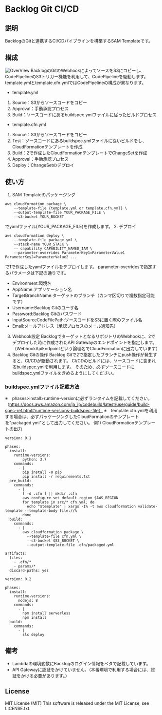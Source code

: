 # Backlog Git CI/CD
## 説明
BacklogのGitと連携するCI/CDパイプラインを構築するSAM Templateです。

## 構成
![OverView](https://www.draw.io/?lightbox=1&highlight=0000ff&edit=_blank&layers=1&nav=1&title=Backlog%20Git%20CI%2FCD#R7VxZe6rK0v41uTz7YR4uQUYVUHHCm%2FMwySCTjMKv%2FxqjK3HIWu7sJCtrny%2FmSeiiaZp636qurm58QgfxQczNzFdSx42eEMg5PKHcE4LAOAaDf72kfZZQKPEs8PLAOVV6EehB556E0ElaBY5bXFQs0zQqg%2BxSaKdJ4trlhczM87S5rLZNo8u7Zqbn3gh024xupavAKf2TFIaglxOSG3j%2B6dYUfjphmfbOy9MqOd3vCUG3x5%2Fn07F5butUv%2FBNJ21eiVD%2BCR3kaVo%2BH8WHgRv1uj2r7fk64Y2zP%2Fqdu0n5yAWEA5M4STsQTdIYjFD%2FwZ5bqM2ocs%2BPcOxo2Z6Vc3w8t28AfkJZM7dP%2BGGg5JiFfzwFgUJR5unOHaRRmh%2BvRKHjDzizDaLoLE%2FSBFzNernpBKDXV%2BLnNs4gIL3krLK%2BITuNA%2Ft0vE2TUjDjIOpJt3Rzx0zMk%2FjUQxg5le%2F1yS%2Fj6PRMt1o8KbZ289I9vBKdtCq6aeyWeQuqnM6i2AnhkwXA53LzwicSPmnbf0UlnDxVNE8c9n60%2FYIjODhB%2BSCs%2BK9hvYDulTKAvrO%2BSnzwemP%2Fy2wK9C87SivnCkigTAGncGDqb6J5cY9LHr0J6w2LeKL%2F3HCD%2BOcU%2BAjcCfISd%2BQWdxy5hf3sID8UdRj%2BYNgL9BZzHsIRDH0b838lzPhZtSeYUYr6C781cOIsfA01jX4C1OcR9xWyrgPGtFMxzUs%2F9dLEjPgX6StorsCPTMuN2B9j2U99Mvw4IO4hKNf93YBankvGqYH%2BmDucOnIstK8KEzcPgIrc%2FCxLgLpeNdQXjWMR%2BlF%2Bae1Yal%2BXrtt7kxBFWuX2SZ1hecA1iy10acGsBHqC6Vz7nxOUpZl7bvmTeien0EPyU3rlbmSWQX0ZhtwjyvFSJs%2FN9lWFLA2SsnjV8qQXvLCWoLAL1uLYVXRwVZ%2BCqZ%2FVBwfPPXjjahS9vJrGz%2BZw7vCzfk%2FX%2FaQjJHLpVTHyqqFnAG4aOprRD%2FW%2Bz7LQB0Kiv%2BVEY2AcnhsDrv0XxK9FejTFK6fKIRzK%2Fa85VZimL1Am0duxk0BvHSrxAQ71rtU%2BMHymVRkFCVDxeSICXYc5%2FfMHYGox7n3qJC2CMkgTcM5KyzKNX1VgosDrT5Rp1sfVp5IN9Nk7ql%2FSysyC%2F3pm6Ta9Qd7wiWZIDH6bT58Q%2BSDQnYj30wbEu%2FghfxJ%2BkRlbjvlGTI19KXRfHc38bGj9M8CzU8fNgsztu3MLIYnTg%2F7JPxFCAr%2Bcb6L0LYAEeQ9A6idRxj8C8IFx83sBaFVBdGdS%2BwXokdQVehT9u83vgYzB90IPGGCU3hn6vgA%2BGr4MXFAau%2BM%2Fv9j8iD8KwD6ftE3z2Hy%2BwW8B8Qdo3yeCIf84EBuztP3f40TJyyiGgJAb%2BCjkS%2BGj%2FiT4iqT4LROH61waAUMPR58v0g%2FHjv41dm7iMP1qU6%2FlyCyKft79Ws2fnu%2F62mTXeSXuV8muk6J%2Bmex6nRKHbrE9y%2F5eTuw26QVfxlbAL1w28WgSiiCuGoKvGvq4JNR99T%2BQjniUkfArPr6w8z2MvMy%2FfnH6Fbll5JuLIN%2BEjhhJXoUZOP5OQuLITVPQF1PygQzLv5eSb1Ltlx4S%2FV6UxC%2BXBTDsnWl6HEZ%2F3tBn0%2FGBnNG%2Fl47%2FaIEK%2B16MJK4Yib%2BXkQj684Y%2Bm5EPJMG%2BipHvJxH2IInw70Ui8opExHtJdLWQedPQZ5OIuuXM%2F6%2Ftf7rrxB9k%2FfdY26fxq9X2T13bJ%2Bgr26Ku9i89alsUcjmpIr46gv1G0%2Fx%2F7KC%2Fi%2BO9mnET9DsnONccJb54xn3m5seQ48MiSvi3RpTkg26R%2BlacxK9W2KhrP%2FNwFgi9bIi8nr1%2FNif%2FqI1%2BF5THqD%2BV89Qt59%2FcJ%2Fab4wDsauM5gZE%2F5fN1fZJAfk8ccO3qya81qwcyWW%2B9%2BABfLNnATx%2Fz5kPf4MQsAX37VRygHQgEeBB8%2FH%2FvvYg32f03NpFcTXTQc8b7lY9GSfjWScPXTvDjtnB9RErnjSkF%2FB4ncj%2FYg%2F62Z3u%2FM3p0XkJ8qwEYgy9T1Sh0tej6qKe4aei8a%2FSrPMUDKZ3z%2BmoQH180%2B%2FUS7hvj8MvrY2%2Bu8hbZ87LxNjj07oc93pI5S6GzBBw7ZgnGaua5iAhZ4j0hg2DJarMGGoleyoAfVV%2F4%2FMIDRxoP%2FnD%2BgFF6%2BdDSh3J%2FYMCssuSXgy7rFXv%2BpYoWD8GgxG5nM2hvEN2mobsNOqcqo%2BuG2RgaqXxHcGPg09nRAadHW4zKAT%2BFGgVEEiZJDE5MxA1WOC0ynoWwSUxRamwAr8fGOU5LElnSNELGPDru9v19NAejEpd2EYqg9zFu980gZObAo5IKqnAPuipJi4ifLmdYoiEOgZuBwrQMAg3HzHrJL0SRqmt6bnlVmNLDdu%2B25qZOQNNd4mkoFA0L3WQhRizgKq4QbeYnLCMPJdGwsMypIkyt1qEOqh%2FAjS2bIja40EypVQxrQJiZ2tBV8L6jZYVtZnt37sVjKIg0I7LDLdX58hD0mCXEHZ8g5GqGjdnEIzgo0AbVJG0QblfHPtyyhmg03ZrP%2B7pG4Q422zFvbDI5pOlmSspDFt6vpACeStQsZ%2F2dKPddGjvs1lUDcCTClbjX7SEsd16%2BWRNmHjaOvHZ5rVtYlr9LSJIvEWk8LibKFhKjWN2p%2FGI2pQ6dMKMUgduJUcUx1izy%2BGg13CleS6GB6fLzphGVDcYOlwHKGQB5QUJ0xRbHS0pZdBBq2GNqaWHGMAtXe96OO8PY5OEqw%2BjYM3qsfbpgqM2E9V1KXk7ZrdSaZAg6YJjIJKtWIq%2Bk0yxw5opiy5spO5cwZd553IgfYZUk8Soz4Usl0EXNMMpmL8YzU2zHqnLYOyY%2B9VF%2FsJfFnBuvci6fD20sQnZmtquilaipG3U%2F48nhINe8RdTMMgX0Z6fSgUlyfCJmyz0d65LmiOlyrIQtT3jrihdGGyGJszHQGCHW0EFrdvS2KWnBH8zB5TS3pjYWR%2FLTUYhIbLw5fVjvMIh3HIQumqKERWtsyqaQx8mwGG8glo6nz%2BaDc02rdlOiSxegpPg1FnYGohWEIHWyBdqXKdiBLc2f0Z4yQWEHQvhDzadx7RaZGiuHjNNloVgudSXgBpjhkzP0EFc0HSWF27E41%2BkpsQbOAFjTIfNWI3CXzYLaUdFqznHcmgy3%2BmEuxnxq5Du51uuUzDLL97VSFF18gxz8TK9GwHiFQFPx6Xhp1nikYeIgl0Lw%2BIKQEIe821HSwvXH62QBZ5N50W5J2eJUcE%2FwGyWkskAjbqHQvLudRx2QMWXTZWiq7XqDwfyJPazHaD3fSQQ76XXqrcFfarPIU7b3D4KrYnqlybxfG8NVogwbdpu5JRtowEsImO6xi9L3kklATxofSOQSG6Fbw%2FdGk5W2sCSDCxtmZQ%2FBKS43LCKE9vN2lfaqGKQVKs9NcxlymR4S4GoWVGO9OYSToVvMiFgEYwWr9a5qPRi4QaEpzky2gW5ygbOc1DaJINEqiORkmvG40FpEpn8A9i%2FARrNrkKiiVtHeXUR0LHZox3GajE3bMRcWNhMLyFZu0OUiX07ElGasugy5KdIt2d770b1B19tBEHJLWlxyOMDCzyWmGSq0u2N8VMVXw3QCmWLFtw7HL1PFmGJDmwPGGnDIjAvGTIFO6Vqqa95Qo0mI7NlNtto7cU5na6BogR0CixR4xBlQJLxtpPJgczoKjEkNdaUBw98gEWOHM7adzWS8rxKmyZNd2dQyg8d7eSRbA8BFNtzT7Xq%2FXIPhkbWZuTeE0ABWLJLq8XfDsta0nsrEAjEnG85YYBAvbvneW250K8RXa0WyxsO21%2FFmN9mldMqN1pEHrhY8p%2FKxIOcPA2ioqDwh0p0NlWAwmmaOImN6GXr5jhEJSeTzfH6wPRYdTCb0Yr0EHtGlltiU1sagHZFkxopnbNrAwI22ZKvNNIbFje%2FV1vhgmJ4KIglWtdVwxIVjLS2WhmxNzTokttBIn6LuAWnweCBvhR1frpw9POHsA68nWbgf1f2zTdZTqsFLzmFH3Kj0x6Plbi4QedM7GGzPynOLjxfdeoBq%2FDrnF6t4OihVVcOd6YJipLijrNAZMNSsns%2FtWLFbD48kVZDNBliCsCA8XbJVIe%2FqQGiara0aOj2jaryyDaMi1DDbavZgnXDpmmk6xm21DDM1uxRcOiIhLSrjdYN7S1vYppu9yyQNOaRCZy337iXAJ1u6yoXBHvXHCWZx6B4j4XBUdrmBdyTubFHFqGZ576yqbpJQU3w1oLHxzDekeqFlrIPTQT8QKkeHxs7rVne37rAT9%2FQE6agERDm4mqQi280PLq8bWUDNunAcUIsJDqmz5WrhDnfdZF7Pt6RheXPCS4Rwtle6Vx8C2xG9O1mLfcQhkei8P4DxKhYUZLjTFqzIkd1m3ngeW%2FBZodeBMu0jnSKZadiwHfAWREmrjbygIKKREU3wdy3b6gGLmBAmrVswXribhUxuR7uRjGRqOt0wtaZqwUxgZqlILyCClY3NNDjgqGESWe%2FXSl0yrVHamivFMCSk2LtFL1utVU2p9zt1NycstVrppS7SBtMEFrGHxEJhMOClvcbh4oofYzFsNhjl1yF6WO%2BHsAK1h%2BGsWNUzfyAxYcfldHg0HXEhlXN0xhysWSG6fEaAcIFtNqzoirhAR%2ByqD4IYuUbKaMRTXOBTKjEbSTLoUdxKqjLoY4JOAmGxoBbT6cG15dLrlrXro7MYnUzXFJyNknWMWV6%2BFerxQjHdiaq3c0tX2FFsuf6hDoHS2QU13OmjiXHouBGier0Nd7OF5qxIL0mrCDGWQcuroz3tVvZhs3FLrvSj3pNFKA6VRhD17pWe0U6110bGcMuRcqOvdcdazmg82sveiJnH%2BijZB4SYTMi5sJAUCt%2BgS27AHuapVRBDbYJX1nFwESrwQOyUSIjIGQpLd%2BYlCWzmuis3OTkUKp9sszAn2CZU56o%2F57HiGOoyfCTMd3o1jQeDj5k%2BwzR0s4OYuLOVkbozy6I%2BbQL9wEb%2B9y1wfNKc983E2q%2F3HX6vZZCr7YLEe%2FcdwtfLKV%2B9CvLAmwSfsYfhTbZ8E3yRU6b0h7Fj5PsARnHqqiHiLwJDMJyCIQjHqfP2rK%2FC%2B4GXDh73GDT1GnP4Lwj9yoXRb%2BYSYPpqFer6y14epsyVc8E%2BzydYY7RYWnLXjqt9jPAtvYLgO29GT6rCv6EJGDjLS2LkbhF0pnWs0ENrVmVanNLoT3deWrjOesWB4xyXtE7rIOA2OPuEc%2FdT65d5%2BJt351%2B4dTPI36Hb2%2BM%2Befn6F0YQN2M%2BdodUyAeM%2BXfRuV3LWLmWn6a7%2F1GAXr0mcnaxd76Wh%2FxKiG6TyHbUP%2F3%2FKkDXkTOK3wL0QTYEii9fsPbsEF%2B%2BxQ7l%2Fw8%3D)
BacklogのGitのWebhookによってソースをS3にコピーし、CodePipelineのS3トリガー機能を利用して、CodePipelineを駆動します。
template.ymlとtemplate.cfn.ymlではCodePipelineの構成が異なります。
- template.yml
1. Source：S3からソースコードをコピー
2. Approval：手動承認プロセス
3. Build：ソースコードにあるbuildspec.ymlファイルに従ったビルドプロセス
- template.cfn.yml
1. Source：S3からソースコードをコピー
2. Test：ソースコードにあるbuildspec.ymlファイルに従いビルドをし、CloudFormationテンプレートを作成
3. Build：2で作成したCloudFormationテンプレートでChangeSetを作成
4. Approval：手動承認プロセス
5. Deploy：ChangeSetのデプロイ
## 使い方
1. SAM Templateのパッケージング
```
aws cloudformation package \
    --template-file {template.yml or template.cfn.yml} \
    --output-template-file YOUR_PACKAGE_FILE \
    --s3-bucket YOUR_BUCKET
```
でyamlファイル(YOUR_PACKAGE_FILE)を作成します。
2. デプロイ
```
aws cloudformation deploy \
    --template-file package.yml \
    --stack-name YOUR_STACK \
    -- capability CAPABILITY_NAMED_IAM \
    --parameter-overrides ParameterKey1=ParameterValue1 ParameterKey2=ParameterValue2 ...
```
で1で作成したyamlファイルをデプロイします。
parameter-overridesで指定するパラメータは下記の通りです。
- Environment:環境名
- AppName:アプリケーション名
- TargetBranchName:ターゲットのブランチ（カンマ区切りで複数指定可能です）
- Username:Backlog Gitのユーザ名
- Password:Backlog Gitのパスワード
- InputSourceCodeFilePath:ソースコードをS3に置く際のファイル名
- Email:メールアドレス（承認プロセスのメール通知先）
3. Webhook設定
BacklogでターゲットとなるリポジトリのWebhookに、2でデプロイした時に作成されたAPI Gatewayのエンドポイントを指定します。
（WebhookApiEndpointという論理名でCloudFormationに出力しています）
4. Backlog Gitの操作
Backlog Gitで2で指定したブランチにpush操作が発生すると、CI/CDが駆動されます。
CI/CDのビルドには、ソースコードに含まれるbuildspec.ymlを利用します。
そのため、必ずソースコードにbuildspec.ymlファイルを含めるようにしてください。
### buildspec.ymlファイル記載方法
※　phases>install>runtime-versionに必ずランタイムを記載してください。（https://docs.aws.amazon.com/ja_jp/codebuild/latest/userguide/build-spec-ref.html#runtime-versions-buildspec-file）
※　template.cfn.ymlを利用する場合は、必ずパッケージングしたCloudFormationのテンプレートを"packaged.yml"として出力してください。
例1) CloudFormationテンプレートの出力
```
version: 0.1

phases:
  install:
    runtime-versions:
        python: 3.7
    commands:
      - |
        pip install -U pip
        pip install -r requirements.txt
  pre_build:
    commands:
      - |
        [ -d .cfn ] || mkdir .cfn
        aws configure set default.region $AWS_REGION
        for template in src/* cfn.yml; do
          echo "$template" | xargs -I% -t aws cloudformation validate-template --template-body file://%
        done
  build:
    commands:
      - |
        aws cloudformation package \
          --template-file cfn.yml \
          --s3-bucket $S3_BUCKET \
          --output-template-file .cfn/packaged.yml

artifacts:
  files:
    - .cfn/*
    - params/*
  discard-paths: yes

```
```例2) ServerlessFrameworkでのデプロイ
version: 0.2

phases:
  install:
    runtime-versions:
      nodejs: 8
    commands:
      - |
        npm install serverless
        npm install
  build:
    commands:
      - |
        sls deploy

```
## 備考
- Lambdaの環境変数にBacklogのログイン情報をベタで記載しています。
- API Gatewayに認証をかけていません。（本番環境で利用する場合には、認証をかける必要があります。）

## License
MIT License (MIT)
This software is released under the MIT License, see LICENSE.txt.